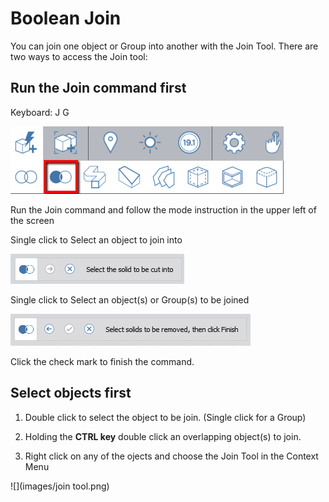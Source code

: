 # Boolean Join

You can join one object or Group into another with the Join Tool. There are two ways to access the Join tool:

## Run the Join command first

Keyboard: J G

![](/assets/cut_tool.png)

Run the Join command and follow the mode instruction in the upper left of the screen

Single click to Select an object to join into

![](/assets/cut_mode01.png)

Single click to Select an object\(s\) or Group\(s\) to be joined

![](/assets/cut_mode02.png)

Click the check mark to finish the command. 

## Select objects first

1. Double click to select the object to be join. \(Single click for a Group\)

2. Holding the **CTRL key** double click an overlapping object\(s\) to join.

3. Right click on any of the ojects and choose the Join Tool in the Context Menu  

![](images/join tool.png)

